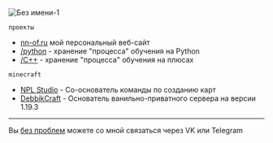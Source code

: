![Без имени-1](https://user-images.githubusercontent.com/58265507/210650689-2e4fc19a-cb87-4b44-b243-afbc41d07a66.png)

`проекты`
- [nn-of.ru](https://github.com/NikitaNik-of/nnof-site) мой персональный веб-сайт
- [/python](https://github.com/NikitaNik-of/Python) - хранение "процесса" обучения на Python
- [/C++](https://github.com/NikitaNik-of/cpp) - хранение "процесса" обучения на плюсах

`minecraft`
- [NPL Studio](https://github.com/NPL-Studio) - Со-основатель команды по созданию карт
- [DebbikCraft](https://github.com/NPL-Studio) - Основатель ванильно-приватного сервера на версии 1.19.3

 ---

 Вы [без проблем](https://nn-of.ru/links) можете со мной связаться через VK или Telegram 
